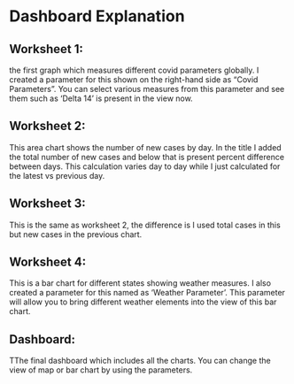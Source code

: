 # Dashboard Explanation

## Worksheet 1: 
the first graph which measures different covid parameters globally. I created a parameter for this shown on the right-hand side as “Covid Parameters”. You can select various measures from this parameter and see them such as ‘Delta 14’ is present in the view now.

## Worksheet 2:
This area chart shows the number of new cases by day. In the title I added the total number of new cases and below that is present percent difference between days. This calculation varies day to day while I just calculated for the latest vs previous day.

## Worksheet 3:
This is the same as worksheet 2, the difference is I used total cases in this but new cases in the previous chart.

## Worksheet 4:
This is a bar chart for different states showing weather measures. I also created a parameter for this named as ‘Weather Parameter’. This parameter will allow you to bring different weather elements into the view of this bar chart.

## Dashboard:
TThe final dashboard which includes all the charts. You can change the view of map or bar chart by using the parameters.

